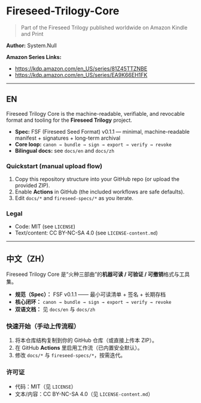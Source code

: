 # Fireseed-Trilogy-Core

> Part of the Fireseed Trilogy published worldwide on Amazon Kindle and Print

**Author:** System.Null

**Amazon Series Links:**  
- https://kdp.amazon.com/en_US/series/81Z45TTZNBE  
- https://kdp.amazon.com/en_US/series/EA9K66EH1FK

---

## EN

Fireseed Trilogy Core is the machine-readable, verifiable, and revocable format and tooling for the **Fireseed Trilogy** project.

- **Spec:** FSF (Fireseed Seed Format) v0.1.1 — minimal, machine-readable manifest + signatures + long-term archival
- **Core loop:** `canon → bundle → sign → export → verify → revoke`
- **Bilingual docs:** see `docs/en` and `docs/zh`

### Quickstart (manual upload flow)
1. Copy this repository structure into your GitHub repo (or upload the provided ZIP).
2. Enable **Actions** in GitHub (the included workflows are safe defaults).
3. Edit `docs/*` and `fireseed-specs/*` as you iterate.

### Legal
- Code: MIT (see `LICENSE`)
- Text/content: CC BY-NC-SA 4.0 (see `LICENSE-content.md`)

---

## 中文（ZH）

Fireseed Trilogy Core 是“火种三部曲”的**机器可读 / 可验证 / 可撤销**格式与工具集。

- **规范（Spec）：** FSF v0.1.1 —— 最小可读清单 + 签名 + 长期存档
- **核心闭环：** `canon → bundle → sign → export → verify → revoke`
- **双语文档：** 见 `docs/en` 与 `docs/zh`

### 快速开始（手动上传流程）
1. 将本仓库结构复制到你的 GitHub 仓库（或直接上传本 ZIP）。
2. 在 GitHub **Actions** 里启用工作流（已内置安全默认）。
3. 修改 `docs/*` 与 `fireseed-specs/*`，按需迭代。

### 许可证
- 代码：MIT（见 `LICENSE`）
- 文本/内容：CC BY-NC-SA 4.0（见 `LICENSE-content.md`）
